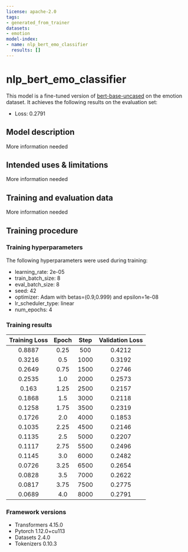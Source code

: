 ```yaml
---
license: apache-2.0
tags:
- generated_from_trainer
datasets:
- emotion
model-index:
- name: nlp_bert_emo_classifier
  results: []
---
```


<!-- This model card has been generated automatically according to the information the Trainer had access to. You
should probably proofread and complete it, then remove this comment. -->

# nlp_bert_emo_classifier

This model is a fine-tuned version of [bert-base-uncased](https://huggingface.co/bert-base-uncased) on the emotion dataset.
It achieves the following results on the evaluation set:
- Loss: 0.2791

## Model description

More information needed

## Intended uses & limitations

More information needed

## Training and evaluation data

More information needed

## Training procedure

### Training hyperparameters

The following hyperparameters were used during training:
- learning_rate: 2e-05
- train_batch_size: 8
- eval_batch_size: 8
- seed: 42
- optimizer: Adam with betas=(0.9,0.999) and epsilon=1e-08
- lr_scheduler_type: linear
- num_epochs: 4

### Training results

| Training Loss | Epoch | Step | Validation Loss |
|:-------------:|:-----:|:----:|:---------------:|
| 0.8887        | 0.25  | 500  | 0.4212          |
| 0.3216        | 0.5   | 1000 | 0.3192          |
| 0.2649        | 0.75  | 1500 | 0.2746          |
| 0.2535        | 1.0   | 2000 | 0.2573          |
| 0.163         | 1.25  | 2500 | 0.2157          |
| 0.1868        | 1.5   | 3000 | 0.2118          |
| 0.1258        | 1.75  | 3500 | 0.2319          |
| 0.1726        | 2.0   | 4000 | 0.1853          |
| 0.1035        | 2.25  | 4500 | 0.2146          |
| 0.1135        | 2.5   | 5000 | 0.2207          |
| 0.1117        | 2.75  | 5500 | 0.2496          |
| 0.1145        | 3.0   | 6000 | 0.2482          |
| 0.0726        | 3.25  | 6500 | 0.2654          |
| 0.0828        | 3.5   | 7000 | 0.2622          |
| 0.0817        | 3.75  | 7500 | 0.2775          |
| 0.0689        | 4.0   | 8000 | 0.2791          |


### Framework versions

- Transformers 4.15.0
- Pytorch 1.12.0+cu113
- Datasets 2.4.0
- Tokenizers 0.10.3
